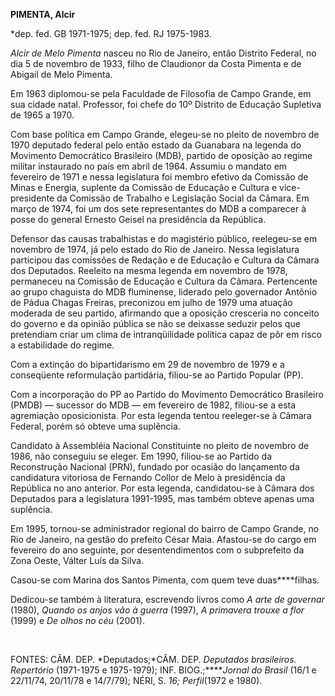 **PIMENTA, Alcir**

\*dep. fed. GB 1971-1975; dep. fed. RJ 1975-1983.

*Alcir de Melo* *Pimenta* nasceu no Rio de Janeiro, então Distrito
Federal, no dia 5 de novembro de 1933, filho de Claudionor da Costa
Pimenta e de Abigail de Melo Pimenta.

Em 1963 diplomou-se pela Faculdade de Filosofia de Campo Grande, em sua
cidade natal. Professor, foi chefe do 10º Distrito de Educação Supletiva
de 1965 a 1970.

Com base política em Campo Grande, elegeu-se no pleito de novembro de
1970 deputado federal pelo então estado da Guanabara na legenda do
Movimento Democrático Brasileiro (MDB), partido de oposição ao regime
militar instaurado no país em abril de 1964. Assumiu o mandato em
fevereiro de 1971 e nessa legislatura foi membro efetivo da Comissão de
Minas e Energia, suplente da Comissão de Educação e Cultura e
vice-presidente da Comissão de Trabalho e Legislação Social da Câmara.
Em março de 1974, foi um dos sete representantes do MDB a comparecer à
posse do general Ernesto Geisel na presidência da República.

Defensor das causas trabalhistas e do magistério público, reelegeu-se em
novembro de 1974, já pelo estado do Rio de Janeiro. Nessa legislatura
participou das comissões de Redação e de Educação e Cultura da Câmara
dos Deputados. Reeleito na mesma legenda em novembro de 1978, permaneceu
na Comissão de Educação e Cultura da Câmara. Pertencente ao grupo
chaguista do MDB fluminense, liderado pelo governador Antônio de Pádua
Chagas Freiras, preconizou em julho de 1979 uma atuação moderada de seu
partido, afirmando que a oposição cresceria no conceito do governo e da
opinião pública se não se deixasse seduzir pelos que pretendiam criar um
clima de intranqüilidade política capaz de pôr em risco a estabilidade
do regime.

Com a extinção do bipartidarismo em 29 de novembro de 1979 e a
conseqüente reformulação partidária, filiou-se ao Partido Popular (PP).

Com a incorporação do PP ao Partido do Movimento Democrático Brasileiro
(PMDB) — sucessor do MDB — em fevereiro de 1982, filiou-se a esta
agremiação oposicionista. Por esta legenda tentou reeleger-se à Câmara
Federal, porém só obteve uma suplência.

Candidato à Assembléia Nacional Constituinte no pleito de novembro de
1986, não conseguiu se eleger. Em 1990, filiou-se ao Partido da
Reconstrução Nacional (PRN), fundado por ocasião do lançamento da
candidatura vitoriosa de Fernando Collor de Melo à presidência da
República no ano anterior. Por esta legenda, candidatou-se à Câmara dos
Deputados para a legislatura 1991-1995, mas também obteve apenas uma
suplência.

Em 1995, tornou-se administrador regional do bairro de Campo Grande, no
Rio de Janeiro, na gestão do prefeito César Maia. Afastou-se do cargo em
fevereiro do ano seguinte, por desentendimentos com o subprefeito da
Zona Oeste, Válter Luís da Silva.

Casou-se com Marina dos Santos Pimenta, com quem teve duas****filhas.

Dedicou-se também à literatura, escrevendo livros como *A arte de
governar* (1980), *Quando os* *anjos vão à guerra* (1997), *A*
*primavera trouxe a flor* (1999) e *De* *olhos* *no céu* (2001).

 

FONTES: CÂM. DEP. *Deputados;*CÂM. DEP. *Deputados brasileiros.
Repertório* (1971-1975 e 1975-1979); INF. BIOG.;*****Jornal do Brasil*
(16/1 e 22/11/74, 20/11/78 e 14/7/79); NÉRI, S. *16;* *Perfil*(1972 e
1980).

 
